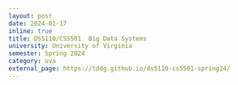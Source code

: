 ```yaml
---
layout: post
date: 2024-01-17
inline: true
title: DS5110/CS5501  Big Data Systems
university: University of Virginia
semester: Spring 2024
category: uva
external_page: https://tddg.github.io/ds5110-cs5501-spring24/
---
```

